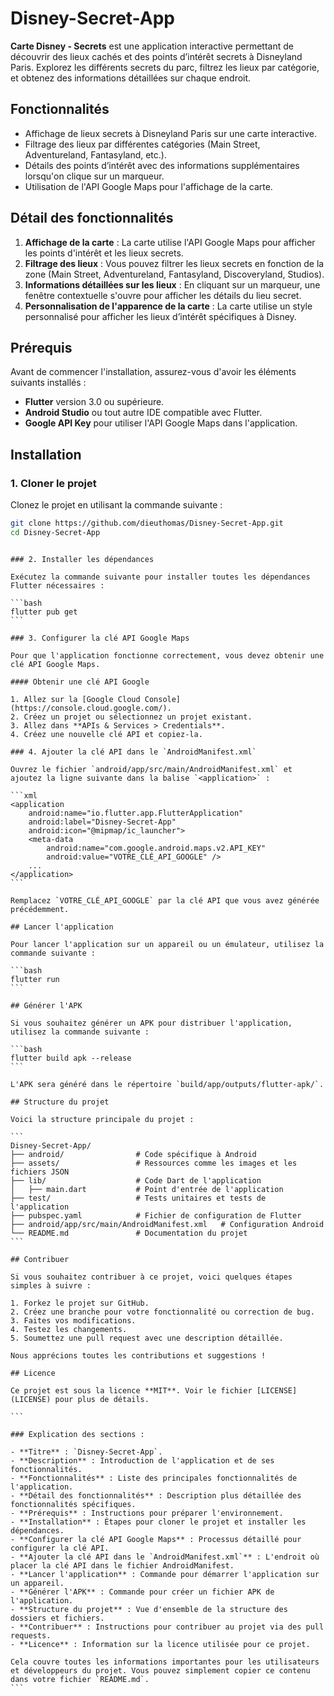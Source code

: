 # Disney-Secret-App

**Carte Disney - Secrets** est une application interactive permettant de découvrir des lieux cachés et des points d’intérêt secrets à Disneyland Paris. Explorez les différents secrets du parc, filtrez les lieux par catégorie, et obtenez des informations détaillées sur chaque endroit.

## Fonctionnalités

-   Affichage de lieux secrets à Disneyland Paris sur une carte interactive.
-   Filtrage des lieux par différentes catégories (Main Street, Adventureland, Fantasyland, etc.).
-   Détails des points d’intérêt avec des informations supplémentaires lorsqu'on clique sur un marqueur.
-   Utilisation de l'API Google Maps pour l'affichage de la carte.

## Détail des fonctionnalités

1. **Affichage de la carte** : La carte utilise l'API Google Maps pour afficher les points d'intérêt et les lieux secrets.
2. **Filtrage des lieux** : Vous pouvez filtrer les lieux secrets en fonction de la zone (Main Street, Adventureland, Fantasyland, Discoveryland, Studios).
3. **Informations détaillées sur les lieux** : En cliquant sur un marqueur, une fenêtre contextuelle s'ouvre pour afficher les détails du lieu secret.
4. **Personnalisation de l'apparence de la carte** : La carte utilise un style personnalisé pour afficher les lieux d’intérêt spécifiques à Disney.

## Prérequis

Avant de commencer l'installation, assurez-vous d'avoir les éléments suivants installés :

-   **Flutter** version 3.0 ou supérieure.
-   **Android Studio** ou tout autre IDE compatible avec Flutter.
-   **Google API Key** pour utiliser l'API Google Maps dans l'application.

## Installation

### 1. Cloner le projet

Clonez le projet en utilisant la commande suivante :

```bash
git clone https://github.com/dieuthomas/Disney-Secret-App.git
cd Disney-Secret-App
```
````

### 2. Installer les dépendances

Exécutez la commande suivante pour installer toutes les dépendances Flutter nécessaires :

```bash
flutter pub get
```

### 3. Configurer la clé API Google Maps

Pour que l'application fonctionne correctement, vous devez obtenir une clé API Google Maps.

#### Obtenir une clé API Google

1. Allez sur la [Google Cloud Console](https://console.cloud.google.com/).
2. Créez un projet ou sélectionnez un projet existant.
3. Allez dans **APIs & Services > Credentials**.
4. Créez une nouvelle clé API et copiez-la.

### 4. Ajouter la clé API dans le `AndroidManifest.xml`

Ouvrez le fichier `android/app/src/main/AndroidManifest.xml` et ajoutez la ligne suivante dans la balise `<application>` :

```xml
<application
    android:name="io.flutter.app.FlutterApplication"
    android:label="Disney-Secret-App"
    android:icon="@mipmap/ic_launcher">
    <meta-data
        android:name="com.google.android.maps.v2.API_KEY"
        android:value="VOTRE_CLÉ_API_GOOGLE" />
    ...
</application>
```

Remplacez `VOTRE_CLÉ_API_GOOGLE` par la clé API que vous avez générée précédemment.

## Lancer l'application

Pour lancer l'application sur un appareil ou un émulateur, utilisez la commande suivante :

```bash
flutter run
```

## Générer l'APK

Si vous souhaitez générer un APK pour distribuer l'application, utilisez la commande suivante :

```bash
flutter build apk --release
```

L'APK sera généré dans le répertoire `build/app/outputs/flutter-apk/`.

## Structure du projet

Voici la structure principale du projet :

```
Disney-Secret-App/
├── android/                # Code spécifique à Android
├── assets/                 # Ressources comme les images et les fichiers JSON
├── lib/                    # Code Dart de l'application
│   ├── main.dart           # Point d'entrée de l'application
├── test/                   # Tests unitaires et tests de l'application
├── pubspec.yaml            # Fichier de configuration de Flutter
├── android/app/src/main/AndroidManifest.xml   # Configuration Android
└── README.md               # Documentation du projet
```

## Contribuer

Si vous souhaitez contribuer à ce projet, voici quelques étapes simples à suivre :

1. Forkez le projet sur GitHub.
2. Créez une branche pour votre fonctionnalité ou correction de bug.
3. Faites vos modifications.
4. Testez les changements.
5. Soumettez une pull request avec une description détaillée.

Nous apprécions toutes les contributions et suggestions !

## Licence

Ce projet est sous la licence **MIT**. Voir le fichier [LICENSE](LICENSE) pour plus de détails.

```

### Explication des sections :

- **Titre** : `Disney-Secret-App`.
- **Description** : Introduction de l'application et de ses fonctionnalités.
- **Fonctionnalités** : Liste des principales fonctionnalités de l'application.
- **Détail des fonctionnalités** : Description plus détaillée des fonctionnalités spécifiques.
- **Prérequis** : Instructions pour préparer l'environnement.
- **Installation** : Étapes pour cloner le projet et installer les dépendances.
- **Configurer la clé API Google Maps** : Processus détaillé pour configurer la clé API.
- **Ajouter la clé API dans le `AndroidManifest.xml`** : L'endroit où placer la clé API dans le fichier AndroidManifest.
- **Lancer l'application** : Commande pour démarrer l'application sur un appareil.
- **Générer l'APK** : Commande pour créer un fichier APK de l'application.
- **Structure du projet** : Vue d'ensemble de la structure des dossiers et fichiers.
- **Contribuer** : Instructions pour contribuer au projet via des pull requests.
- **Licence** : Information sur la licence utilisée pour ce projet.

Cela couvre toutes les informations importantes pour les utilisateurs et développeurs du projet. Vous pouvez simplement copier ce contenu dans votre fichier `README.md`.
```

